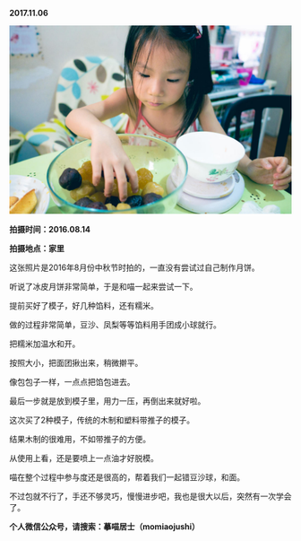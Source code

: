 
          
            
**2017.11.06**



![](img/51001-a0178995eeadb98d.jpg)




**拍摄时间：2016.08.14**

**拍摄地点：家里**

这张照片是2016年8月份中秋节时拍的，一直没有尝试过自己制作月饼。

听说了冰皮月饼非常简单，于是和喵一起来尝试一下。

提前买好了模子，好几种馅料，还有糯米。

做的过程非常简单，豆沙、凤梨等等馅料用手团成小球就行。

把糯米加温水和开。

按照大小，把面团揪出来，稍微擀平。

像包包子一样，一点点把馅包进去。

最后一步就是放到模子里，用力一压，再倒出来就好啦。

这次买了2种模子，传统的木制和塑料带推子的模子。

结果木制的很难用，不如带推子的方便。

从使用上看，还是要喷上一点油才好脱模。

喵在整个过程中参与度还是很高的，帮着我们一起错豆沙球，和面。

不过包就不行了，手还不够灵巧，慢慢进步吧，我也是很大以后，突然有一次学会了。


**个人微信公众号，请搜索：摹喵居士（momiaojushi）**

          
        